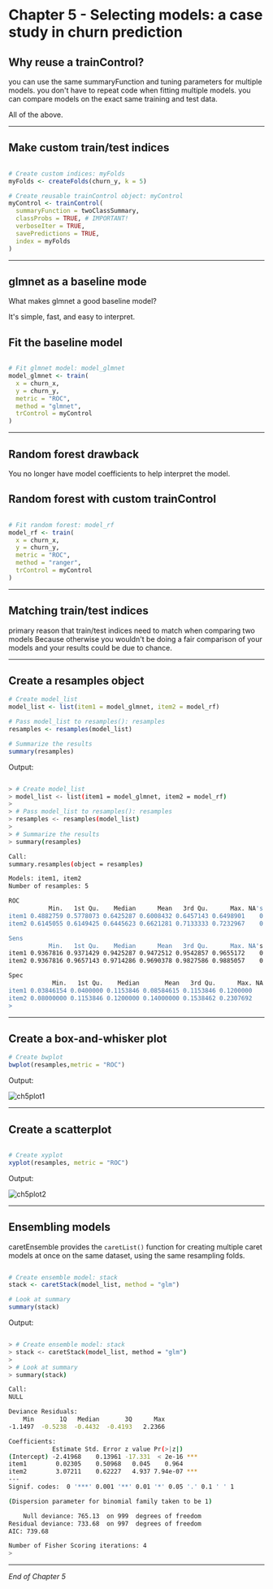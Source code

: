 # Chapter 5 - Selecting models: a case study in churn prediction

## Why reuse a trainControl?

you can use the same summaryFunction and tuning parameters for multiple models.
you don't have to repeat code when fitting multiple models.
you can compare models on the exact same training and test data.

All of the above.

***

## Make custom train/test indices

```r

# Create custom indices: myFolds
myFolds <- createFolds(churn_y, k = 5)

# Create reusable trainControl object: myControl
myControl <- trainControl(
  summaryFunction = twoClassSummary,
  classProbs = TRUE, # IMPORTANT!
  verboseIter = TRUE,
  savePredictions = TRUE,
  index = myFolds
)

```
***

## glmnet as a baseline mode

What makes glmnet a good baseline model?

It's simple, fast, and easy to interpret.

## Fit the baseline model


```r

# Fit glmnet model: model_glmnet
model_glmnet <- train(
  x = churn_x, 
  y = churn_y,
  metric = "ROC",
  method = "glmnet",
  trControl = myControl
)

```
***

## Random forest drawback

You no longer have model coefficients to help interpret the model.


## Random forest with custom trainControl

```r

# Fit random forest: model_rf
model_rf <- train(
  x = churn_x, 
  y = churn_y,
  metric = "ROC",
  method = "ranger",
  trControl = myControl
)

```

***

## Matching train/test indices

primary reason that train/test indices need to match when comparing two models
Because otherwise you wouldn't be doing a fair comparison of your models and your results could be due to chance.

***

## Create a resamples object

```r
# Create model_list
model_list <- list(item1 = model_glmnet, item2 = model_rf)

# Pass model_list to resamples(): resamples
resamples <- resamples(model_list)

# Summarize the results
summary(resamples)

```

Output:

```bash

> # Create model_list
> model_list <- list(item1 = model_glmnet, item2 = model_rf)
> 
> # Pass model_list to resamples(): resamples
> resamples <- resamples(model_list)
> 
> # Summarize the results
> summary(resamples)

Call:
summary.resamples(object = resamples)

Models: item1, item2 
Number of resamples: 5 

ROC 
           Min.   1st Qu.    Median      Mean   3rd Qu.      Max. NA's
item1 0.4882759 0.5778073 0.6425287 0.6008432 0.6457143 0.6498901    0
item2 0.6145055 0.6149425 0.6445623 0.6621281 0.7133333 0.7232967    0

Sens 
           Min.   1st Qu.    Median      Mean   3rd Qu.      Max. NA's
item1 0.9367816 0.9371429 0.9425287 0.9472512 0.9542857 0.9655172    0
item2 0.9367816 0.9657143 0.9714286 0.9690378 0.9827586 0.9885057    0

Spec 
            Min.   1st Qu.    Median       Mean   3rd Qu.      Max. NA's
item1 0.03846154 0.0400000 0.1153846 0.08584615 0.1153846 0.1200000    0
item2 0.08000000 0.1153846 0.1200000 0.14000000 0.1538462 0.2307692    0
> 

```

***

## Create a box-and-whisker plot

```r
# Create bwplot
bwplot(resamples,metric = "ROC")

```

Output:

![ch5plot1](ch5plot1.png)

***

## Create a scatterplot

```r

# Create xyplot
xyplot(resamples, metric = "ROC")

```

Output:

![ch5plot2](ch5plot2.png)


***

## Ensembling models

caretEnsemble provides the `caretList()` function for creating multiple caret models at once on the same dataset, using the same resampling folds.

```r

# Create ensemble model: stack
stack <- caretStack(model_list, method = "glm")

# Look at summary
summary(stack)

```

Output:

```bash

> # Create ensemble model: stack
> stack <- caretStack(model_list, method = "glm")
> 
> # Look at summary
> summary(stack)

Call:
NULL

Deviance Residuals: 
    Min       1Q   Median       3Q      Max  
-1.1497  -0.5238  -0.4432  -0.4193   2.2366  

Coefficients:
            Estimate Std. Error z value Pr(>|z|)    
(Intercept) -2.41968    0.13961 -17.331  < 2e-16 ***
item1        0.02305    0.50968   0.045    0.964    
item2        3.07211    0.62227   4.937 7.94e-07 ***
---
Signif. codes:  0 '***' 0.001 '**' 0.01 '*' 0.05 '.' 0.1 ' ' 1

(Dispersion parameter for binomial family taken to be 1)

    Null deviance: 765.13  on 999  degrees of freedom
Residual deviance: 733.68  on 997  degrees of freedom
AIC: 739.68

Number of Fisher Scoring iterations: 4
> 

```

***

*End of Chapter 5*











